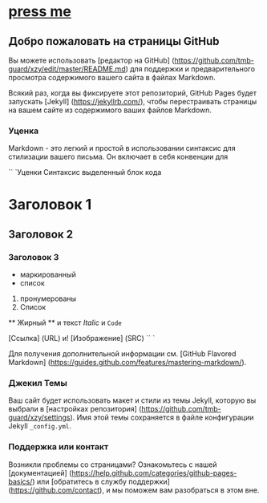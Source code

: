 # [press me](https://tmb-guard.github.io/xzy/)

## Добро пожаловать на страницы GitHub

Вы можете использовать [редактор на GitHub] (https://github.com/tmb-guard/xzy/edit/master/README.md) для поддержки и предварительного просмотра содержимого вашего сайта в файлах Markdown.

Всякий раз, когда вы фиксируете этот репозиторий, GitHub Pages будет запускать [Jekyll] (https://jekyllrb.com/), чтобы перестраивать страницы на вашем сайте из содержимого ваших файлов Markdown.

### Уценка

Markdown - это легкий и простой в использовании синтаксис для стилизации вашего письма. Он включает в себя конвенции для

`` `Уценки
Синтаксис выделенный блок кода

# Заголовок 1
## Заголовок 2
### Заголовок 3

- маркированный
- список

1. пронумерованы
2. Список

** Жирный ** и текст _Italic_ и `Code`

[Ссылка] (URL) и! [Изображение] (SRC)
`` `

Для получения дополнительной информации см. [GitHub Flavored Markdown] (https://guides.github.com/features/mastering-markdown/).

### Джекил Темы

Ваш сайт будет использовать макет и стили из темы Jekyll, которую вы выбрали в [настройках репозитория] (https://github.com/tmb-guard/xzy/settings). Имя этой темы сохраняется в файле конфигурации Jekyll `_config.yml`.

### Поддержка или контакт

Возникли проблемы со страницами? Ознакомьтесь с нашей [документацией] (https://help.github.com/categories/github-pages-basics/) или [обратитесь в службу поддержки] (https://github.com/contact), и мы поможем вам разобраться в этом вне.
